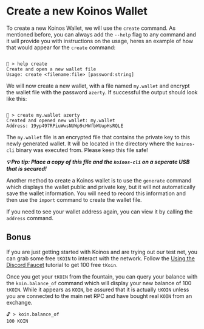 # Create a new Koinos Wallet

To create a new Koinos Wallet, we will use the `create` command. As mentioned before, you can always add the `--help` flag to any command and it will provide you with instructions on the usage, heres an example of how that would appear for the `create` command:

```

🔐 > help create
Create and open a new wallet file
Usage: create <filename:file> [password:string]

```

We will now create a new wallet, with a file named `my.wallet` and encrypt the wallet file with the password `azerty`. If successful the output should look like this:


```

🔐 > create my.wallet azerty
Created and opened new wallet: my.wallet
Address: 19yp497RPiuWwsNUWp9cHWfbWUupHsRQLE

```

The `my.wallet` file is an encrypted file that contains the private key to this newly generated wallet. It will be located in the directory where the `koinos-cli` binary was executed from. Please keep this file safe!

___💡 Pro tip: Place a copy of this file and the `koinos-cli` on a seperate USB that is secured!___


Another method to create a Koinos wallet is to use the `generate` command which displays  the wallet public and private key, but it will not automatically save the wallet information. You will need to record this information and then use the `import` command to create the wallet file.

If you need to see your wallet address again, you can view it by calling the `address` command.

## Bonus

If you are just getting started with Koinos and are trying out our test net, you can grab some free `tKOIN` to interact with the network. Follow the [Using the Discord Faucet](/M0/using-the-faucet) tutorial to get 100 free `tKoin`.

Once you get your `tKOIN` from the fountain, you can query your balance with the `koin.balance_of` command which will display your new balance of 100 `tKOIN`. While it appears as `KOIN`, be assured that it is actually `tKOIN` unless you are connected to the main net RPC and have bought real `KOIN` from an exchange.

```
🔓 > koin.balance_of
100 KOIN
```




